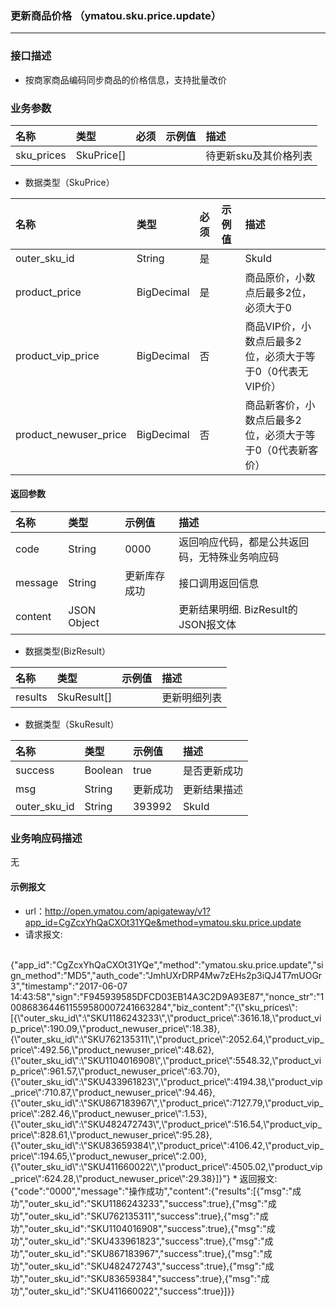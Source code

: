 ### 更新商品价格 （ymatou.sku.price.update）

---

### 接口描述

* 按商家商品编码同步商品的价格信息，支持批量改价


### 业务参数

| 名称 | 类型 | 必须 | 示例值 | 描述 |
| :--- | :--- | :--- | :--- | :--- |
| sku\_prices |SkuPrice[]  |  |  |  待更新sku及其价格列表|

* 数据类型（SkuPrice）

| 名称 | 类型 | 必须 | 示例值 | 描述 |
| :--- | :--- | :--- | :--- | :--- |
| outer_sku_id |String |  是|  |  SkuId|
| product_price |BigDecimal |  是|  |  商品原价，小数点后最多2位，必须大于0|
| product_vip_price |BigDecimal |  否|  |  商品VIP价，小数点后最多2位，必须大于等于0（0代表无VIP价）|
| product_newuser_price |BigDecimal |  否|  |  商品新客价，小数点后最多2位，必须大于等于0（0代表新客价）|


#### 返回参数


| 名称 | 类型 | 示例值 | 描述 |
| :--- | :--- | :--- | :--- |
| code | String | 0000 | 返回响应代码，都是公共返回码，无特殊业务响应码 |
| message | String | 更新库存成功 | 接口调用返回信息 |
| content | JSON Object |  | 更新结果明细. BizResult的JSON报文体 |

* 数据类型(BizResult）

| 名称 | 类型 | 示例值 | 描述 |
| :--- | :--- | :--- | :--- |
| results | SkuResult[] |  | 更新明细列表 |

* 数据类型（SkuResult）

| 名称 | 类型 | 示例值 | 描述 |
| :--- | :--- | :--- | :--- |
| success | Boolean | true | 是否更新成功 |
| msg | String | 更新成功 | 更新结果描述 |
| outer_sku_id | String | 393992 | SkuId |

### 业务响应码描述
无


#### 示例报文

* url：http://open.ymatou.com/apigateway/v1?app_id=CgZcxYhQaCXOt31YQe&method=ymatou.sku.price.update
* 请求报文:    
<br  />
{"app_id":"CgZcxYhQaCXOt31YQe","method":"ymatou.sku.price.update","sign_method":"MD5","auth_code":"JmhUXrDRP4Mw7zEHs2p3iQJ4T7mUOGr3","timestamp":"2017-06-07 14:43:58","sign":"F945939585DFCD03EB14A3C2D9A93E87","nonce_str":"1008683644611559580007241663284","biz_content":"{\"sku_prices\":[{\"outer_sku_id\":\"SKU1186243233\",\"product_price\":3616.18,\"product_vip_price\":190.09,\"product_newuser_price\":18.38},{\"outer_sku_id\":\"SKU762135311\",\"product_price\":2052.64,\"product_vip_price\":492.56,\"product_newuser_price\":48.62},{\"outer_sku_id\":\"SKU1104016908\",\"product_price\":5548.32,\"product_vip_price\":961.57,\"product_newuser_price\":63.70},{\"outer_sku_id\":\"SKU433961823\",\"product_price\":4194.38,\"product_vip_price\":710.87,\"product_newuser_price\":94.46},{\"outer_sku_id\":\"SKU867183967\",\"product_price\":7127.79,\"product_vip_price\":282.46,\"product_newuser_price\":1.53},{\"outer_sku_id\":\"SKU482472743\",\"product_price\":516.54,\"product_vip_price\":828.61,\"product_newuser_price\":95.28},{\"outer_sku_id\":\"SKU83659384\",\"product_price\":4106.42,\"product_vip_price\":194.65,\"product_newuser_price\":2.00},{\"outer_sku_id\":\"SKU411660022\",\"product_price\":4505.02,\"product_vip_price\":624.28,\"product_newuser_price\":29.38}]}"}
* 返回报文:   
<br  />
{"code":"0000","message":"操作成功","content":{"results":[{"msg":"成功","outer_sku_id":"SKU1186243233","success":true},{"msg":"成功","outer_sku_id":"SKU762135311","success":true},{"msg":"成功","outer_sku_id":"SKU1104016908","success":true},{"msg":"成功","outer_sku_id":"SKU433961823","success":true},{"msg":"成功","outer_sku_id":"SKU867183967","success":true},{"msg":"成功","outer_sku_id":"SKU482472743","success":true},{"msg":"成功","outer_sku_id":"SKU83659384","success":true},{"msg":"成功","outer_sku_id":"SKU411660022","success":true}]}}
